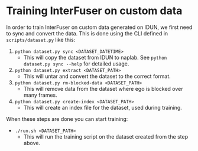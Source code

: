 # Training InterFuser on custom data

In order to train InterFuser on custom data generated on IDUN, we first need to sync and convert the data. This is done using the CLI defined in `scripts/dataset.py` like this:
1. `python dataset.py sync <DATASET_DATETIME>`
    - This will copy the dataset from IDUN to naplab. See `python dataset.py sync --help` for detailed usage.
2. `python dataset.py extract <DATASET_PATH>`
    - This will untar and convert the dataset to the correct format.
3. `python dataset.py rm-blocked-data <DATASET_PATH>`
    - This will remove data from the dataset where ego is blocked over many frames.
4. `python dataset.py create-index <DATASET_PATH>`
    - This will create an index file for the dataset, used during training.


When these steps are done you can start training:
- `./run.sh <DATASET_PATH>`
    - This will run the training script on the dataset created from the step above.

